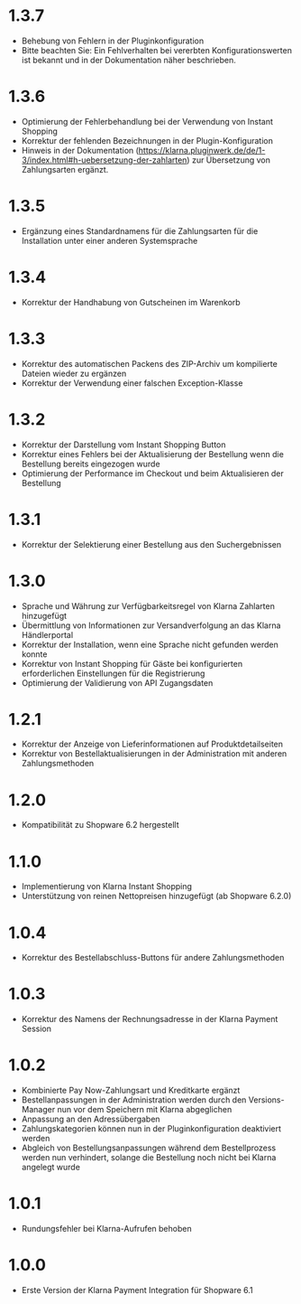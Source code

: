 # 1.3.7
- Behebung von Fehlern in der Pluginkonfiguration
- Bitte beachten Sie: Ein Fehlverhalten bei vererbten Konfigurationswerten ist bekannt und in der Dokumentation näher beschrieben.

# 1.3.6
- Optimierung der Fehlerbehandlung bei der Verwendung von Instant Shopping
- Korrektur der fehlenden Bezeichnungen in der Plugin-Konfiguration
- Hinweis in der Dokumentation (https://klarna.pluginwerk.de/de/1-3/index.html#h-uebersetzung-der-zahlarten) zur Übersetzung von Zahlungsarten ergänzt.

# 1.3.5
- Ergänzung eines Standardnamens für die Zahlungsarten für die Installation unter einer anderen Systemsprache

# 1.3.4
- Korrektur der Handhabung von Gutscheinen im Warenkorb

# 1.3.3
- Korrektur des automatischen Packens des ZIP-Archiv um kompilierte Dateien wieder zu ergänzen
- Korrektur der Verwendung einer falschen Exception-Klasse

# 1.3.2
- Korrektur der Darstellung vom Instant Shopping Button
- Korrektur eines Fehlers bei der Aktualisierung der Bestellung wenn die Bestellung bereits eingezogen wurde
- Optimierung der Performance im Checkout und beim Aktualisieren der Bestellung

# 1.3.1
- Korrektur der Selektierung einer Bestellung aus den Suchergebnissen

# 1.3.0
- Sprache und Währung zur Verfügbarkeitsregel von Klarna Zahlarten hinzugefügt
- Übermittlung von Informationen zur Versandverfolgung an das Klarna Händlerportal  
- Korrektur der Installation, wenn eine Sprache nicht gefunden werden konnte
- Korrektur von Instant Shopping für Gäste bei konfigurierten erforderlichen Einstellungen für die Registrierung
- Optimierung der Validierung von API Zugangsdaten

# 1.2.1
- Korrektur der Anzeige von Lieferinformationen auf Produktdetailseiten
- Korrektur von Bestellaktualisierungen in der Administration mit anderen Zahlungsmethoden

# 1.2.0
- Kompatibilität zu Shopware 6.2 hergestellt

# 1.1.0
- Implementierung von Klarna Instant Shopping
- Unterstützung von reinen Nettopreisen hinzugefügt (ab Shopware 6.2.0)

# 1.0.4
- Korrektur des Bestellabschluss-Buttons für andere Zahlungsmethoden

# 1.0.3
- Korrektur des Namens der Rechnungsadresse in der Klarna Payment Session

# 1.0.2
- Kombinierte Pay Now-Zahlungsart und Kreditkarte ergänzt
- Bestellanpassungen in der Administration werden durch den Versions-Manager nun vor dem Speichern mit Klarna abgeglichen
- Anpassung an den Adressübergaben
- Zahlungskategorien können nun in der Pluginkonfiguration deaktiviert werden
- Abgleich von Bestellungsanpassungen während dem Bestellprozess werden nun verhindert, solange die Bestellung noch nicht bei Klarna angelegt wurde

# 1.0.1
- Rundungsfehler bei Klarna-Aufrufen behoben

# 1.0.0
- Erste Version der Klarna Payment Integration für Shopware 6.1
